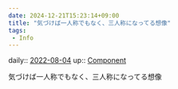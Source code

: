 ```yaml
---
date: 2024-12-21T15:23:14+09:00
title: "気づけば一人称でもなく、三人称になってる想像"
tags:
 - Info
---
```


daily:: [2022-08-04](Daily_Note/2022-08-04.md)
up:: [Component](../Bar/Novel/Chaos/Component.md)

気づけば一人称でもなく、三人称になってる想像